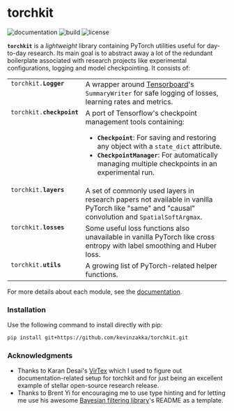 # torchkit

![documentation](https://github.com/kevinzakka/torchkit/workflows/docs/badge.svg)
![build](https://github.com/kevinzakka/torchkit/workflows/build/badge.svg)
![license](https://img.shields.io/github/license/kevinzakka/torchkit?color=blue)

**`torchkit`** is a *lightweight* library containing PyTorch utilities useful for day-to-day research. Its main goal is to abstract away a lot of the redundant boilerplate associated with research projects like experimental configurations, logging and model checkpointing. It consists of:

<table>
  <tbody valign="top">
    <tr>
      <td><code>torchkit.<strong>Logger</strong></code></td>
      <td>
        A wrapper around <a href="https://www.tensorflow.org/tensorboard">Tensorboard</a>'s <code>SummaryWriter</code> for safe
        logging of losses, learning rates and metrics.
      </td>
    </tr>
    <tr>
      <td><code>torchkit.<strong>checkpoint</strong></code></td>
      <td>
        A port of Tensorflow's checkpoint management tools containing:
        <ul>
            <li><code><strong>Checkpoint</strong></code>: For saving and restoring any object with a <code>state_dict</code> attribute.</li>
            <li><code><strong>CheckpointManager</strong></code>: For automatically managing multiple checkpoints in an experimental run.</li>
        </ul>
      </td>
    </tr>
    <tr>
      <td><code>torchkit.<strong>layers</strong></code></td>
      <td>
        A set of commonly used layers in research papers not available in vanilla PyTorch like "same" and "causal" convolution and <code>SpatialSoftArgmax</code>.
      </td>
    </tr>
    <tr>
      <td><code>torchkit.<strong>losses</strong></code></td>
      <td>
        Some useful loss functions also unavailable in vanilla PyTorch like cross entropy with label smoothing and Huber loss.
      </td>
    </tr>
    <tr>
      <td><code>torchkit.<strong>utils</strong></code></td>
      <td>
        A growing list of PyTorch-related helper functions.
      </td>
    </tr>
  </tbody>
</table>

For more details about each module, see the [documentation](https://kevinzakka.github.io/torchkit/).

### Installation

Use the following command to install directly with pip:

```bash
pip install git+https://github.com/kevinzakka/torchkit.git
```

### Acknowledgments

* Thanks to Karan Desai's [VirTex](https://github.com/kdexd/virtex) which I used to figure out documentation-related setup for torchkit and for just being an excellent example of stellar open-source research release.
* Thanks to Brent Yi for encouraging me to use type hinting and for letting me use his awesome [Bayesian filtering library](https://github.com/stanford-iprl-lab/torchfilter)'s README as a template.
